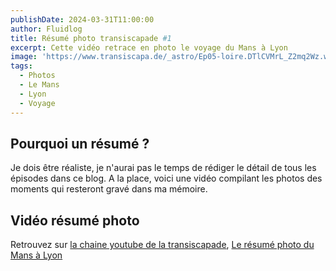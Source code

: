 ```yaml
---
publishDate: 2024-03-31T11:00:00
author: Fluidlog
title: Résumé photo transiscapade #1
excerpt: Cette vidéo retrace en photo le voyage du Mans à Lyon
image: 'https://www.transiscapa.de/_astro/Ep05-loire.DTlCVMrL_Z2mq2Wz.webp'
tags:
  - Photos
  - Le Mans
  - Lyon
  - Voyage
---
```


## Pourquoi un résumé ?
Je dois être réaliste, je n'aurai pas le temps de rédiger le détail de tous les épisodes dans ce blog. A la place, voici une vidéo compilant les photos des moments qui resteront gravé dans ma mémoire.

## Vidéo résumé photo
Retrouvez sur [la chaine youtube de la transiscapade](https://www.youtube.com/@Transiscapade), [Le résumé photo du Mans à Lyon](https://www.youtube.com/watch?v=sgDKVQbA-rM)
